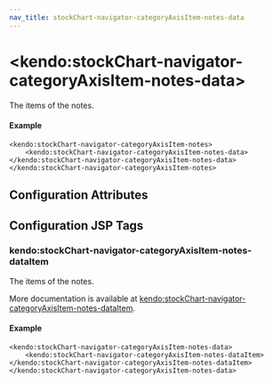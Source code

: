 ```yaml
---
nav_title: stockChart-navigator-categoryAxisItem-notes-data
---
```


# \<kendo:stockChart-navigator-categoryAxisItem-notes-data\>

The items of the notes.

#### Example
    <kendo:stockChart-navigator-categoryAxisItem-notes>
        <kendo:stockChart-navigator-categoryAxisItem-notes-data></kendo:stockChart-navigator-categoryAxisItem-notes-data>
    </kendo:stockChart-navigator-categoryAxisItem-notes>

## Configuration Attributes


##  Configuration JSP Tags

### kendo:stockChart-navigator-categoryAxisItem-notes-dataItem

The items of the notes.

More documentation is available at [kendo:stockChart-navigator-categoryAxisItem-notes-dataItem](/kendo-ui/api/wrappers/jsp/stockchart/navigator-categoryaxisitem-notes-dataitem).

#### Example

    <kendo:stockChart-navigator-categoryAxisItem-notes-data>
        <kendo:stockChart-navigator-categoryAxisItem-notes-dataItem></kendo:stockChart-navigator-categoryAxisItem-notes-dataItem>
    </kendo:stockChart-navigator-categoryAxisItem-notes-data>

